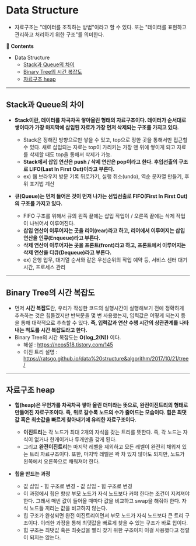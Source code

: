 # Data Structure
- 자료구조는 "데이터를 조직하는 방법"이라고 할 수 있다. 또는 "데이터를 표현하고 관리하고 처리하기 위한 구조"를 의미한다.

📖 **Contents**

- Data Structure
  - [Stack과 Queue의 차이](#stack과-queue의-차이)
  - [Binary Tree의 시간 복잡도](#binary-tree의-시간-복잡도)
  - [자료구조 heap](#자료구조-heap)


* * *

## Stack과 Queue의 차이
- **Stack이란, 데이터를 차곡차곡 쌓아올린 형태의 자료구조이다. 데이터가 순서대로 쌓이다가 가장 마지막에 삽입된 자료가 가장 먼저 삭제되는 구조를 가지고 있다.**
  - Stack은 정해진 방향으로만 쌓을 수 있고, top으로 정한 곳을 통해서만 접근할 수 있다. 새로 삽입되는 자료는 top이 가리키는 가장 맨 위에 쌓이게 되고 자료를 삭제할 때도 top을 통해서 삭제가 가능.
  - **Stack에서 삽입 연산은 push / 삭제 연산은 pop이라고 한다. 후입선출의 구조로 LIFO(Last In First Out)이라고 부른다.**
  - ex) 웹 브라우저 방문 기록 뒤로가기, 실행 취소(undo), 역순 문자열 만들기, 후위 표기법 계산

- **큐(Queue)는 먼저 들어온 것이 먼저 나가는 선입선출로 FIFO(First In First Out)의 구조를 가지고 있다.**
  - FIFO 구조를 위해서 큐의 왼쪽 끝에는 삽입 작업이 / 오른쪽 끝에는 삭제 작업이 나뉘어서 이루어진다.
  - **삽입 연산이 이루어지는 곳을 리어(rear)라고 하고, 리어에서 이루어지는 삽입 연산을 인큐(Enqueue)라고 부른다.**
  - **삭제 연산이 이루어지는 곳을 프론트(front)라고 하고, 프론트에서 이루어지는 삭제 연산을 디큐(Dequeue)라고 부른다.**
  - ex) 은행 업무, 대기열 순서와 같은 우선순위의 작업 예약 등, 서비스 센터 대기시간, 프로세스 관리


* * *

## Binary Tree의 시간 복잡도
- 먼저 **시간 복잡도**란, 우리가 작성한 코드의 실행시간이 실행해보기 전에 정확하게 추측하는 것은 힘들겠지만 반복문을 몇 번 사용했는지, 입력값은 어떻게 되는지 등을 통해 대략적으로 추측할 수 있다. **즉, 입력값과 연산 수행 시간의 상관관계를 나타내는 척도를 시간 복잡도라고 한다.**
- Binary Tree의 시간 복잡도는 **O(log_2(N))** 이다.
  - 해설 : https://neos518.tistory.com/145
  - 이진 트리 설명 : https://ratsgo.github.io/data%20structure&algorithm/2017/10/21/tree/


* * *

## 자료구조 heap
- **힙(heap)은 무언가를 차곡차곡 쌓아 올린 더미라는 뜻으로, 완전이진트리의 형태로 만들어진 자료구조이다. 즉, 위로 갈수록 노드의 수가 줄어드는 모습이다. 힙은 최댓값 혹은 최솟값을 빠르게 찾아내기에 유리한 자료구조이다.**
  - **이진트리**는 각 노드가 최대 2개의 자식을 갖는 트리를 뜻한다. 즉, 각 노드는 자식이 없거나 한개이거나 두개만을 갖게 된다.
  - 그리고 **완전이진트리**는 마지막 레벨을 제외하고 모든 레벨이 완전히 채워져 있는 트리 자료구조이다. 또한, 마지막 레벨은 꽉 차 있지 않아도 되지만, 노드가 왼쪽에서 오른쪽으로 채워져야 한다.

- **힙을 만드는 과정**
  - 값 삽입 - 힙 구조로 변경 - 값 삽입 - 힙 구조로 변경
  - 이 과정에서 힙은 항상 부모 노드가 자식 노드보다 커야 한다는 조건이 지켜져야 한다. 그래서 매번 값이 들어올 때마다 값을 비교하고 swap을 해줘야 한다. 자식 노드들 끼리는 값을 비교하지 않는다.
  - 힙 구조가 완성되면 완전 이진트리이면서 부모 노드가 자식 노드보다 큰 트리 구조이다. 이러한 과정을 통해 최댓값을 빠르게 찾을 수 있는 구조가 바로 힙이다.
  - 힙 구조는 최댓값 혹은 최솟값을 빨리 찾기 위한 구조이지 이걸 사용했다고 정렬이 되지는 않는다.
